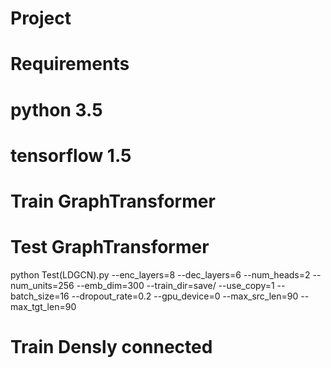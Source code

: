 # Project

# Requirements
  # python 3.5
  # tensorflow 1.5
  
# Train GraphTransformer

# Test GraphTransformer
  python Test(LDGCN).py --enc_layers=8 --dec_layers=6 --num_heads=2 --num_units=256 --emb_dim=300  --train_dir=save/ --use_copy=1 --batch_size=16 --dropout_rate=0.2 --gpu_device=0 --max_src_len=90 --max_tgt_len=90

# Train Densly connected 
